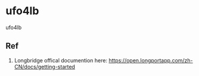 # ufo4lb
ufo4lb


## Ref
1. Longbridge offical documention here: https://open.longportapp.com/zh-CN/docs/getting-started